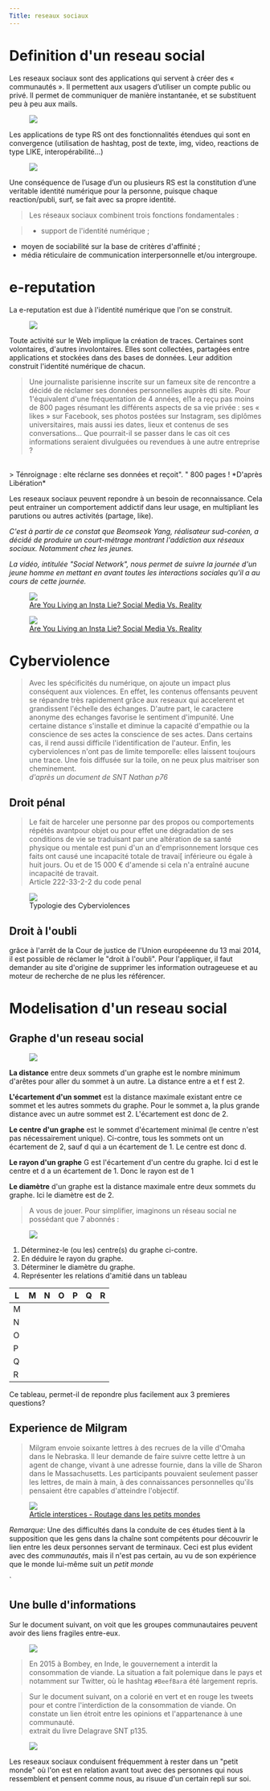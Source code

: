 ```yaml
---
Title: reseaux sociaux
---
```


# Definition d'un reseau social

Les reseaux sociaux sont des applications qui servent à créer des « communautés ». Il permettent aux usagers d’utiliser un compte public ou privé. 
Il permet de communiquer de manière instantanée, et se substituent peu à peu aux mails. 

<figure>

  <img src="../images/rs6.png">

</figure>

Les applications de type RS ont des fonctionnalités étendues qui sont en convergence (utilisation de hashtag, post de texte, img, video, reactions de type LIKE, interopérabilité…)

<figure>

  <img src="../images/rs5.png">

</figure>

Une conséquence de l’usage d’un ou plusieurs RS est la constitution d’une veritable identité numérique pour la personne, puisque chaque reaction/publi, surf, se fait avec sa propre identité.

> Les réseaux sociaux combinent trois fonctions fondamentales :

> - support de l'identité numérique ;
- moyen de sociabilité sur la base de critères d'affinité ; 
- média réticulaire de communication interpersonnelle et/ou intergroupe.

# e-reputation
La e-reputation est due à l'identité numérique que l'on se construit.

<figure>
  <div>
  <img src="../images/rs3.png">
 </div>
</figure>

Toute activité sur le Web implique la création de traces. Certaines sont volontaires, d'autres involontaires. Elles sont collectées, partagées entre applications et stockées dans des bases de données. Leur addition construit l'identité numérique de chacun.

> Une journaliste parisienne inscrite sur un fameux site de rencontre a décidé de réclamer ses données personnelles auprès dti site.
Pour 1'équivalent d'une fréquentation de 4 années, el1e a reçu
pas moins de 800 pages résumant les différents aspects de sa vie privée : ses « likes » sur Facebook, ses photos postées sur Instagram, ses diplômes universitaires, mais aussi ies dates, lieux et contenus de ses conversations... Que pourrait-il se passer dans le cas oit
ces informations seraient divulguées ou revendues à une autre entreprise ?
<br>
> Ténroignage : elte réclarne ses données et reçoit". " 800 pages !
*D'après Libération*

Les reseaux sociaux peuvent repondre à un besoin de reconnaissance. Cela peut entrainer un comportement addictif dans leur usage, en multipliant les parutions ou autres activités (partage, like).

*C'est à partir de ce constat que Beomseok Yang, réalisateur sud-coréen, a décidé de produire un court-métrage montrant l'addiction aux réseaux sociaux. Notamment chez les jeunes.*

*La vidéo, intitulée "Social Network", nous permet de suivre la journée d'un jeune homme en mettant en avant toutes les interactions sociales qu'il a au cours de cette journée.*

<figure>
  <a href="https://youtu.be/QBHMO7PRqs0">
  <img src="../images/rs_video1.png">
  <figcaption>Are You Living an Insta Lie? Social Media Vs. Reality</figcaption></a>
</figure>

<figure>
  <a href="https://youtu.be/0EFHbruKEmw">
  <img src="../images/rs_video2.png">
  <figcaption>Are You Living an Insta Lie? Social Media Vs. Reality</figcaption></a>
</figure>

# Cyberviolence

> Avec Ies spécificités du numérique, on ajoute un impact plus conséquent aux violences. En effet, les contenus offensants peuvent se répandre très rapidement grâce aux reseaux qui accelerent et grandissent l'échelle des échanges. D'autre part, le caractere anonyme des echanges favorise le sentiment d'impunité. Une certaine distance s'installe et diminue la capacité d'empathie ou la conscience de ses actes
la conscience de ses actes.
Dans certains cas, il rend aussi difficile l'identification de l'auteur. Enfin, les cyberviolences n'ont pas de limite temporelle: elles laissent toujours une trace. Une fois diffusée sur la toile, on ne peux plus maitriser son cheminement.<br><i>d'après un document de SNT Nathan p76</i>

## Droit pénal
> Le fait de harceler une personne par des propos ou comportements répétés avantpour objet ou pour effet une dégradation de ses conditions de vie se traduisant par une altération de sa santé physique ou mentale est puni d'un an d'emprisonnement lorsque ces faits ont causé une incapacité totale de travai[ inférieure ou égale à huit jours. Ou et de 15 000 € d'amende si cela n'a entraîné aucune incapacité de travait.<br> Article 222-33-2-2 du code penal

<figure>

  <img src="../images/rs2.png">
 <figcaption>Typologie des Cyberviolences</figcaption>
</figure>

## Droit à l'oubli
grâce à l'arrêt de la Cour de justice de l'Union européeenne du 13 mai 2014, il est possible de réclamer le "droit à l'oubli". Pour l'appliquer, il faut demander au site d'origine de supprimer les information outrageuese et au moteur de recherche de ne plus les référencer.


# Modelisation d'un reseau social
## Graphe d'un reseau social
<figure>

  <img src="../images/rs8.png">

</figure>

**La distance** entre deux sommets d'un graphe est le nombre minimum d'arêtes pour aller du sommet à un autre. La distance entre a et f est 2.

**L'écartement d'un sommet** est la distance maximale existant entre ce sommet et les autres sommets du graphe. Pour le sommet a, la plus grande distance avec un autre sommet est 2. L'écartement est donc de 2.

**Le centre d'un graphe** est le sommet d'écartement minimal (le centre n'est pas nécessairement unique). Ci-contre, tous les sommets ont un écartement de 2, sauf d qui a un écartement de 1. Le centre est donc d.

**Le rayon d'un graphe** G est l'écartement d'un centre du graphe. Ici d est le centre et d a un écartement de 1. Donc le rayon est de 1

**Le diamètre** d'un graphe est la distance maximale entre deux sommets du graphe. Ici le diamètre est de 2.

> A vous de jouer. Pour simplifier, imaginons un réseau social ne possédant que 7 abonnés :

<figure>

  <img src="../images/rs9.png">

</figure>

1. Déterminez-le (ou les) centre(s) du graphe ci-contre.
2. En déduire le rayon du graphe.
3. Déterminer le diamètre du graphe.
4. Représenter les relations d'amitié dans un tableau

| L | M | N | O | P | Q | R |
| --- |--- | --- | --- | --- | --- | --- |
| M | |  |  |  |  |  |
| N | |  |  |  |  |  |
| O | |  |  |  |  |  |
| P | |  |  |  |  |  |
| Q | |  |  |  |  |  |
| R | |  |  |  |  |  |

Ce tableau, permet-il de repondre plus facilement aux 3 premieres questions?

## Experience de Milgram
> Milgram envoie soixante lettres à des recrues de la ville d'Omaha dans le Nebraska. Il leur demande de faire suivre cette lettre à un agent de change, vivant à une adresse fournie, dans la ville de Sharon dans le Massachusetts. Les participants pouvaient seulement passer les lettres, de main à main, à des connaissances personnelles qu'ils pensaient être capables d'atteindre l'objectif.

<figure>

  <img src="../images/rs10.gif">
<figcaption><a href="https://interstices.info/routage-dans-les-petits-mondes">Article interstices - Routage dans les petits mondes</a></figcaption>
</figure>

*Remarque*: Une des difficultés dans la conduite de ces études tient à la supposition que les gens dans la chaîne sont compétents pour découvrir le lien entre les deux personnes servant de terminaux. Ceci est plus evident avec des *communautés*, mais il n'est pas certain, au vu de son expérience que le monde lui-même suit un *petit monde*



`
## Une bulle d'informations
Sur le document suivant, on voit que les groupes communautaires peuvent avoir des liens fragiles entre-eux.

<figure>

  <img src="../images/rs7.png">

</figure>

> En 2015 à Bombey, en Inde, le gouvernement a interdit la consommation de viande. La situation a fait polemique dans le pays et notamment sur Twitter, où le hashtag `#BeefBar`a été largement repris.

> Sur le document suivant, on a colorié en vert et en rouge les tweets pour et contre l'interdiction de la consommation de viande. On constate un lien étroit entre les opinions et l'appartenance à une communauté.<br> extrait du livre Delagrave SNT p135.

<figure>

  <img src="../images/rs11.png">

</figure>

Les reseaux sociaux conduisent fréquemment à rester dans un "petit monde" où l'on est en relation avant tout avec des personnes qui nous ressemblent et pensent comme nous, au risuue d'un certain repli sur soi.

